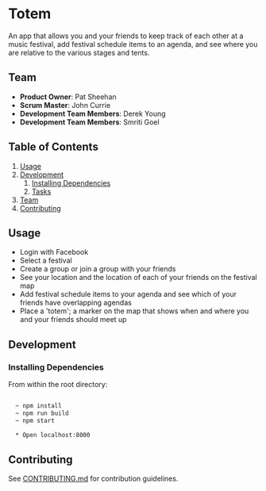 # Totem

An app that allows you and your friends to keep track of each other at a music festival, add festival schedule items to an agenda, and see where you are relative to the various stages and tents.

## Team

  - __Product Owner__: Pat Sheehan
  - __Scrum Master__: John Currie
  - __Development Team Members__: Derek Young
  - __Development Team Members__: Smriti Goel

## Table of Contents

1. [Usage](#Usage)
1. [Development](#development)
    1. [Installing Dependencies](#installing-dependencies)
    1. [Tasks](#tasks)
1. [Team](#team)
1. [Contributing](#contributing)

## Usage

- Login with Facebook
- Select a festival
- Create a group or join a group with your friends
- See your location and the location of each of your friends on the festival map
- Add festival schedule items to your agenda and see which of your friends have overlapping agendas
- Place a 'totem'; a marker on the map that shows when and where you and your friends should meet up


## Development

### Installing Dependencies

From within the root directory:

```sh

  ~ npm install
  ~ npm run build
  ~ npm start

  * Open localhost:8000
```


## Contributing

See [CONTRIBUTING.md](CONTRIBUTING.md) for contribution guidelines.
